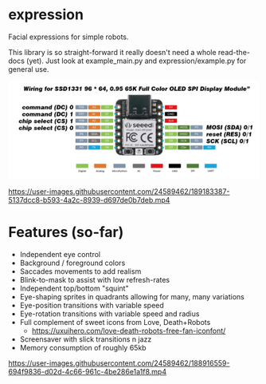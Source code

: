 # expression

Facial expressions for simple robots.

This library is so straight-forward it really doesn't need a whole read-the-docs (yet).
Just look at example_main.py and expression/example.py for general use.

![Wiring](wiring.jpg)



https://user-images.githubusercontent.com/24589462/189183387-5137dcc8-b593-4a2c-8939-d697de0b7deb.mp4



# Features (so-far)

* Independent eye control
* Background / foreground colors
* Saccades movements to add realism
* Blink-to-mask to assist with low refresh-rates
* Independent top/bottom "squint"
* Eye-shaping sprites in quadrants allowing for many, many variations
* Eye-position transitions with variable speed
* Eye-rotation transitions with variable speed and radius
* Full complement of sweet icons from Love, Death+Robots 
  * https://uxuihero.com/love-death-robots-free-fan-iconfont/
* Screensaver with slick transitions n jazz
* Memory consumption of roughly 65kb

https://user-images.githubusercontent.com/24589462/188916559-694f9836-d02d-4c66-961c-4be286e1a1f8.mp4

